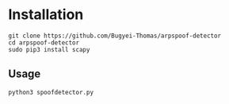  # Installation
 ```
git clone https://github.com/Bugyei-Thomas/arpspoof-detector
cd arpspoof-detector
sudo pip3 install scapy
```
## Usage
```
python3 spoofdetector.py
```
